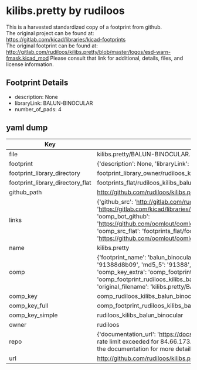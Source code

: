 # kilibs.pretty by rudiloos  
This is a harvested standardized copy of a footprint from github.  
The original project can be found at:  
https://gitlab.com/kicad/libraries/kicad-footprints  
The original footprint can be found at:
http://gitlab.com/rudiloos/kilibs.pretty/blob/master/logos/esd-warn-fmask.kicad_mod
Please consult that link for additional, details, files, and license information.  
## Footprint Details
* description: None  
* libraryLink: BALUN-BINOCULAR  
* number_of_pads: 4  
## yaml dump  
| Key | Value |  
| --- | --- |  
| file | kilibs.pretty/BALUN-BINOCULAR.kicad_mod |  
| footprint | {'description': None, 'libraryLink': 'BALUN-BINOCULAR', 'number_of_pads': 4} |  
| footprint_library_directory | footprint_library_owner/rudiloos_kilibs.pretty |  
| footprint_library_directory_flat | footprints_flat/rudiloos_kilibs_balun_binocular/working |  
| github_path | http://github.com/rudiloos/kilibs.pretty/blob/master/BALUN-BINOCULAR.kicad_mod |  
| links | {'github_src': 'http://gitlab.com/rudiloos/kilibs.pretty/blob/master/logos/esd-warn-fmask.kicad_mod', 'github_src_repo': 'https://gitlab.com/kicad/libraries/kicad-footprints', 'oomp_bot': 'footprints/rudiloos_kilibs_balun_binocular/working', 'oomp_bot_github': 'https://github.com/oomlout/oomlout_oomp_footprint_bot/tree/main/footprints/rudiloos_kilibs_balun_binocular/working', 'oomp_src_flat': 'footprints_flat/footprints_flat/rudiloos_kilibs_balun_binocular/working', 'oomp_src_flat_github': 'https://github.com/oomlout/oomlout_oomp_footprint_src/tree/main/footprints_flat/rudiloos_kilibs_balun_binocular/working'} |  
| name | kilibs.pretty |  
| oomp | {'footprint_name': 'balun_binocular', 'library_name': 'kilibs', 'md5': '91388d8b09ef774e521d0ab4c926cda0', 'md5_10': '91388d8b09', 'md5_5': '91388', 'md5_6': '91388d', 'oomp_key': 'oomp_rudiloos_kilibs_balun_binocular', 'oomp_key_extra': 'oomp_footprint_rudiloos_kilibs_balun_binocular', 'oomp_key_full': 'oomp_footprint_rudiloos_kilibs_balun_binocular_91388d', 'oomp_key_simple': 'rudiloos_kilibs_balun_binocular', 'original_filename': 'kilibs.pretty/BALUN-BINOCULAR.kicad_mod', 'owner_name': 'rudiloos'} |  
| oomp_key | oomp_rudiloos_kilibs_balun_binocular |  
| oomp_key_full | oomp_footprint_rudiloos_kilibs_balun_binocular |  
| oomp_key_simple | rudiloos_kilibs_balun_binocular |  
| owner | rudiloos |  
| repo | {'documentation_url': 'https://docs.github.com/rest/overview/resources-in-the-rest-api#rate-limiting', 'message': "API rate limit exceeded for 84.66.173.59. (But here's the good news: Authenticated requests get a higher rate limit. Check out the documentation for more details.)"} |  
| url | http://github.com/rudiloos/kilibs.pretty |  


